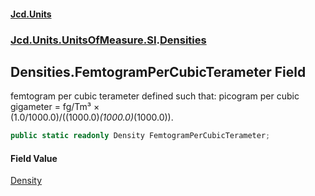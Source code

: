 #### [Jcd.Units](index.md 'index')
### [Jcd.Units.UnitsOfMeasure.SI](Jcd.Units.UnitsOfMeasure.SI.md 'Jcd.Units.UnitsOfMeasure.SI').[Densities](Densities.md 'Jcd.Units.UnitsOfMeasure.SI.Densities')

## Densities.FemtogramPerCubicTerameter Field

femtogram per cubic terameter defined such that: picogram per cubic gigameter = fg/Tm³ ×  
(1.0/1000.0)/((1000.0)*(1000.0)*(1000.0)).

```csharp
public static readonly Density FemtogramPerCubicTerameter;
```

#### Field Value
[Density](Density.md 'Jcd.Units.UnitTypes.Density')